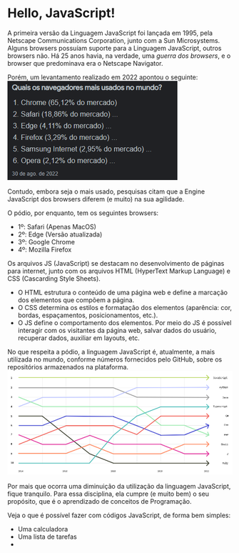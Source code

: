# Hello, JavaScript!

A primeira versão da Linguagem JavaScript foi lançada em 1995, pela Netscape Communications Corporation, junto com a Sun Microsystems. Alguns browsers possuíam suporte para a Linguagem JavaScript, outros browsers não. Há 25 anos havia, na verdade, uma *guerra dos browsers*, e o browser que predominava era o Netscape Navigator.

Porém, um levantamento realizado em 2022 apontou o seguinte:
<br>
![Browsers mais utilizados](browsers.png)

Contudo, embora seja o mais usado, pesquisas citam que a Engine JavaScript dos browsers diferem (e muito) na sua agilidade.

O pódio, por enquanto, tem os seguintes browsers:
- 1º: Safari (Apenas MacOS)
- 2º: Edge (Versão atualizada)
- 3º: Google Chrome
- 4º: Mozilla Firefox

Os arquivos JS (JavaScript) se destacam no desenvolvimento de páginas para internet, junto com os arquivos HTML (HyperText Markup Language) e CSS (Cascarding Style Sheets).
- O HTML estrutura o conteúdo de uma página web e define a marcação dos elementos que compõem a página.
- O CSS determina os estilos e formatação dos elementos (aparência: cor, bordas, espaçamentos, posicionamentos, etc.).
- O JS define o comportamento dos elementos. Por meio do JS é possível interagir com os visitantes da página web, salvar dados do usuário, recuperar dados, auxiliar em layouts, etc.

No que respeita a pódio, a linguagem JavaScript é, atualmente, a mais utilizada no mundo, conforme números fornecidos pelo GitHub, sobre os repositórios armazenados na plataforma.
![Linguagens de Programação mais utilizadas (2022 - GitHub)](programminglanguages.png)

Por mais que ocorra uma diminuição da utilização da linguagem JavaScript, fique tranquilo. Para essa disciplina, ela cumpre (e muito bem) o seu propósito, que é o aprendizado de conceitos de Programação.

Veja o que é possível fazer com códigos JavaScript, de forma bem simples:

- Uma calculadora
- Uma lista de tarefas
- 